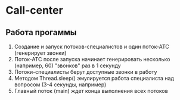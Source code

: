 # Call-center
## Работа прогаммы
1. Создание и запуск потоков-специалистов и один поток-АТС (генерирует звонки)
2. Поток-АТС после запуска начинает генерировать несколько (например, 60) "звонков" раз в 1 секунду
3. Потоки-специалисты берут доступные звонки в работу
4. Методом Thread.sleep() эмулируется работа специалиста над вопросом (3-4 секунды, например)
5. Главный поток (main) ждет конца выполнения всех потоков
